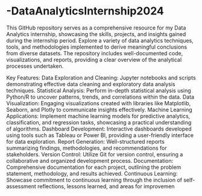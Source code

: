 # -DataAnalyticsInternship2024

This GitHub repository serves as a comprehensive resource for my Data Analytics internship, showcasing the skills, projects, and insights gained during the internship period. Explore a variety of data analytics techniques, tools, and methodologies implemented to derive meaningful conclusions from diverse datasets. The repository includes well-documented code, visualizations, and reports, providing a clear overview of the analytical processes undertaken.

Key Features:
Data Exploration and Cleaning: Jupyter notebooks and scripts demonstrating effective data cleaning and exploratory data analysis techniques.
Statistical Analysis: Perform in-depth statistical analysis using Python/R to uncover patterns, trends, and correlations within the data.
Data Visualization: Engaging visualizations created with libraries like Matplotlib, Seaborn, and Plotly to communicate insights effectively.
Machine Learning Applications: Implement machine learning models for predictive analytics, classification, and regression tasks, showcasing a practical understanding of algorithms.
Dashboard Development: Interactive dashboards developed using tools such as Tableau or Power BI, providing a user-friendly interface for data exploration.
Report Generation: Well-structured reports summarizing findings, methodologies, and recommendations for stakeholders.
Version Control: Utilize Git for version control, ensuring a collaborative and organized development process.
Documentation: Comprehensive documentation for each project, outlining the problem statement, methodology, and results achieved.
Continuous Learning: Showcase commitment to continuous learning through the inclusion of self-assessment reflections, lessons learned, and areas for improvemen
